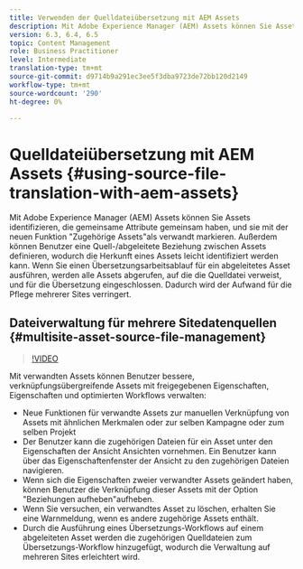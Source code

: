 ```yaml
---
title: Verwenden der Quelldateiübersetzung mit AEM Assets
description: Mit Adobe Experience Manager (AEM) Assets können Sie Assets identifizieren, die gemeinsame Attribute gemeinsam haben, und sie mit der neuen Funktion "Zugehörige Assets"als verwandt markieren. Außerdem können Benutzer eine Quell-/abgeleitete Beziehung zwischen Assets definieren, wodurch die Herkunft eines Assets leicht identifiziert werden kann. Wenn Sie einen Übersetzungsarbeitsablauf für ein abgeleitetes Asset ausführen, werden alle Assets abgerufen, auf die die Quelldatei verweist, und für die Übersetzung eingeschlossen. Dadurch wird der Aufwand für die Pflege mehrerer Sites verringert.
version: 6.3, 6.4, 6.5
topic: Content Management
role: Business Practitioner
level: Intermediate
translation-type: tm+mt
source-git-commit: d9714b9a291ec3ee5f3dba9723de72bb120d2149
workflow-type: tm+mt
source-wordcount: '290'
ht-degree: 0%

---
```



# Quelldateiübersetzung mit AEM Assets {#using-source-file-translation-with-aem-assets}

Mit Adobe Experience Manager (AEM) Assets können Sie Assets identifizieren, die gemeinsame Attribute gemeinsam haben, und sie mit der neuen Funktion &quot;Zugehörige Assets&quot;als verwandt markieren. Außerdem können Benutzer eine Quell-/abgeleitete Beziehung zwischen Assets definieren, wodurch die Herkunft eines Assets leicht identifiziert werden kann. Wenn Sie einen Übersetzungsarbeitsablauf für ein abgeleitetes Asset ausführen, werden alle Assets abgerufen, auf die die Quelldatei verweist, und für die Übersetzung eingeschlossen. Dadurch wird der Aufwand für die Pflege mehrerer Sites verringert.

## Dateiverwaltung für mehrere Sitedatenquellen {#multisite-asset-source-file-management}

>[!VIDEO](https://video.tv.adobe.com/v/18331/?quality=9&learn=on)

Mit verwandten Assets können Benutzer bessere, verknüpfungsübergreifende Assets mit freigegebenen Eigenschaften, Eigenschaften und optimierten Workflows verwalten:

* Neue Funktionen für verwandte Assets zur manuellen Verknüpfung von Assets mit ähnlichen Merkmalen oder zur selben Kampagne oder zum selben Projekt
* Der Benutzer kann die zugehörigen Dateien für ein Asset unter den Eigenschaften der Ansicht Ansichten vornehmen. Ein Benutzer kann über das Eigenschaftenfenster der Ansicht zu den zugehörigen Dateien navigieren.
* Wenn sich die Eigenschaften zweier verwandter Assets geändert haben, können Benutzer die Verknüpfung dieser Assets mit der Option &quot;Beziehungen aufheben&quot;aufheben.
* Wenn Sie versuchen, ein verwandtes Asset zu löschen, erhalten Sie eine Warnmeldung, wenn es andere zugehörige Assets enthält.
* Durch die Ausführung eines Übersetzungs-Workflows auf einem abgeleiteten Asset werden die zugehörigen Quelldateien zum Übersetzungs-Workflow hinzugefügt, wodurch die Verwaltung auf mehreren Sites erleichtert wird.